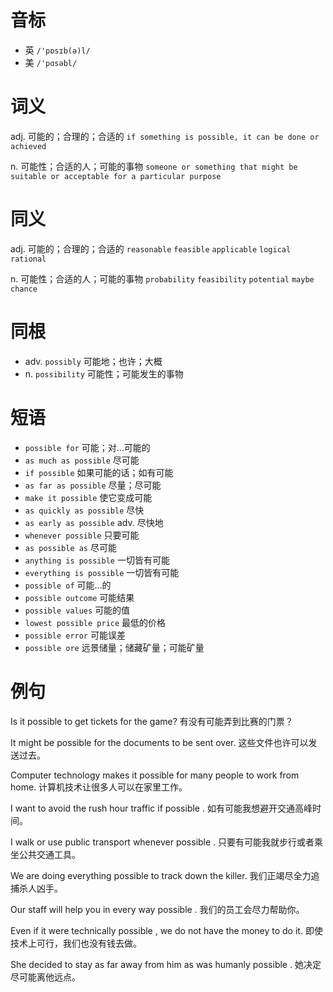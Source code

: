 # 音标

- 英 `/'pɒsɪb(ə)l/`
- 美 `/'pɑsəbl/`

# 词义

adj. 可能的；合理的；合适的
`if something is possible, it can be done or achieved`

n. 可能性；合适的人；可能的事物
`someone or something that might be suitable or acceptable for a particular purpose`

# 同义

adj. 可能的；合理的；合适的
`reasonable` `feasible` `applicable` `logical` `rational`

n. 可能性；合适的人；可能的事物
`probability` `feasibility` `potential` `maybe` `chance`

# 同根

- adv. `possibly` 可能地；也许；大概
- n. `possibility` 可能性；可能发生的事物

# 短语

- `possible for` 可能；对…可能的
- `as much as possible` 尽可能
- `if possible` 如果可能的话；如有可能
- `as far as possible` 尽量；尽可能
- `make it possible` 使它变成可能
- `as quickly as possible` 尽快
- `as early as possible` adv. 尽快地
- `whenever possible` 只要可能
- `as possible as` 尽可能
- `anything is possible` 一切皆有可能
- `everything is possible` 一切皆有可能
- `possible of` 可能…的
- `possible outcome` 可能结果
- `possible values` 可能的值
- `lowest possible price` 最低的价格
- `possible error` 可能误差
- `possible ore` 远景储量；储藏矿量；可能矿量

# 例句

Is it possible to get tickets for the game?
有没有可能弄到比赛的门票？

It might be possible for the documents to be sent over.
这些文件也许可以发送过去。

Computer technology makes it possible for many people to work from home.
计算机技术让很多人可以在家里工作。

I want to avoid the rush hour traffic if possible .
如有可能我想避开交通高峰时间。

I walk or use public transport whenever possible .
只要有可能我就步行或者乘坐公共交通工具。

We are doing everything possible to track down the killer.
我们正竭尽全力追捕杀人凶手。

Our staff will help you in every way possible .
我们的员工会尽力帮助你。

Even if it were technically possible , we do not have the money to do it.
即使技术上可行，我们也没有钱去做。

She decided to stay as far away from him as was humanly possible .
她决定尽可能离他远点。


